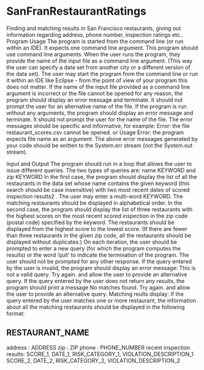 # SanFranRestaurantRatings
Finding and matching results in San Francisco restaurants, giving out information regarding address, phone number, inspection ratings etc..
Program Usage
The program is started from the command line (or run within an IDE). It expects one command line argument.
This program should use command line arguments. When the user runs the program, they provide the name of the input file as a
command line argument. (This way the user can specify a data set from another city or a different version of the data set).
The user may start the program from the command line or run it within an IDE like Eclipse - from the point of view of your program
this does not matter.
If the name of the input file provided as a command line argument is incorrect or the file cannot be opened for any reason, the program
should display an error message and terminate. It should not prompt the user for an alternative name of the file.
If the program is run without any arguments, the program should display an error message and terminate. It should not prompt the user
for the name of the file.
The error messages should be specific and informative, for example:
Error: the file restaurant_scores.csv cannot be opened.
or
Usage Error: the program expects file name as an argument.
The above error messages generated by your code should be written to the System.err stream (not the System.out stream).

Input and Output
The program should run in a loop that allows the user to issue different queries. The two types of queries are:
name KEYWORD
and
zip KEYWORD
In the first case, the program should display the list of all the restaurants in the data set whose name contains the given keyword (this
search should be case insensitive) with two most recent dates of scored inspection results2
. The user may enter a multi-word KEYWORD.
The matching restaurants should be displayed in alphabetical order.
In the second case, the program should display the list of three restaurants with the highest scores on the most recent scored inspection
in the zip code (postal code) specified by the keyword. The restaurants should be displayed from the highest score to the lowest score.
(If there are fewer than three restaurants in the given zip code, all the restaurants should be displayed without duplicates.)
On each iteration, the user should be prompted to enter a new query (for which the program computes the results) or the word ’quit’ to
indicate the termination of the program.
The user should not be prompted for any other response.
If the query entered by the user is invalid, the program should display an error message:
This is not a valid query. Try again.
and allow the user to provide an alternative query.
If the query entered by the user does not return any results, the program should print a message
No matches found. Try again.
and allow the user to provide an alternative query.
Matching reults display: If the query entered by the user matches one or more restaurant, the information about all the matching
restaurants should be displayed in the following format:

RESTAURANT_NAME
------------------------------------
address : ADDRESS
zip : ZIP
phone : PHONE_NUMBER
recent inspection results:
SCORE_1, DATE_1, RISK_CATEGORY_1, VIOLATION_DESCRIPTION_1
SCORE_2, DATE_2, RISK_CATEGORY_2, VIOLATION_DESCRIPTION_2
